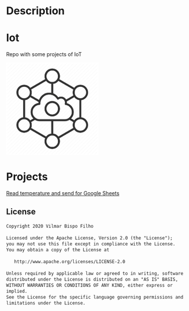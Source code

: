 # Description
Iot
=======

Repo with some projects of IoT

![](images/iot.png)

# Projects
[Read temperature and send for Google Sheets](https://github.com/vilmarbfilho/NodeMCU/tree/master/read_temperature)

License
--------

    Copyright 2020 Vilmar Bispo Filho

    Licensed under the Apache License, Version 2.0 (the "License");
    you may not use this file except in compliance with the License.
    You may obtain a copy of the License at

       http://www.apache.org/licenses/LICENSE-2.0

    Unless required by applicable law or agreed to in writing, software
    distributed under the License is distributed on an "AS IS" BASIS,
    WITHOUT WARRANTIES OR CONDITIONS OF ANY KIND, either express or implied.
    See the License for the specific language governing permissions and
    limitations under the License.